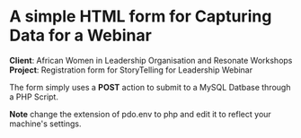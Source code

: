 # A simple HTML form for Capturing Data for a Webinar
**Client**: African Women in Leadership Organisation and Resonate Workshops    
**Project**: Registration form for StoryTelling for Leadership Webinar

The form simply uses a **POST** action to submit to a MySQL Datbase through a PHP Script.

**Note**
change the extension of pdo.env to php and edit it to reflect your machine's settings.